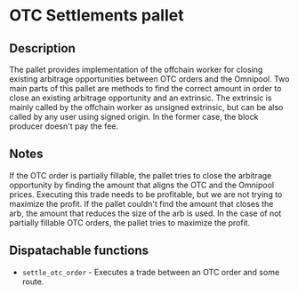 # OTC Settlements pallet
## Description
The pallet provides implementation of the offchain worker for closing existing arbitrage opportunities between OTC 
orders and the Omnipool.
Two main parts of this pallet are methods to find the correct amount in order to close an existing arbitrage opportunity 
and an extrinsic. The extrinsic is mainly called by the offchain worker as unsigned extrinsic, but can be also called 
by any user using signed origin. In the former case, the block producer doesn't pay the fee.

## Notes
If the OTC order is partially fillable, the pallet tries to close the arbitrage opportunity by finding the amount that 
aligns the OTC and the Omnipool prices. Executing this trade needs to be profitable, but we are not trying to maximize 
the profit. If the pallet couldn't find the amount that closes the arb, the amount that reduces the size of the arb is 
used.
In the case of not partially fillable OTC orders, the pallet tries to maximize the profit.

## Dispatachable functions
* `settle_otc_order` -  Executes a trade between an OTC order and some route.